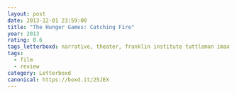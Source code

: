 ```yaml
---
layout: post 
date: 2013-12-01 23:59:00
title: "The Hunger Games: Catching Fire"
year: 2013
rating: 0.6
tags_letterboxd: narrative, theater, franklin institute tuttleman imax theater, imax, philadelphia, Leah
tags:
  - film
  - review
category: Letterboxd
canonical: https://boxd.it/25JEX
---
```

